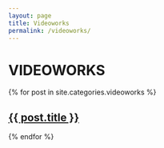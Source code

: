 ```yaml
---
layout: page
title: Videoworks
permalink: /videoworks/
---
```


# VIDEOWORKS

<div class="posts">
  {% for post in site.categories.videoworks %}
    <article class="post">
      <h1><a href="{{ site.baseurl }}{{ post.url }}">{{ post.title }}</a></h1>
    </article>
  {% endfor %}
</div>
